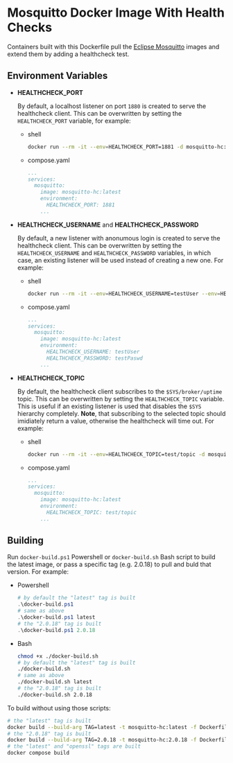 # Mosquitto Docker Image With Health Checks

Containers built with this Dockerfile pull the [Eclipse Mosquitto](https://github.com/eclipse/mosquitto/tree/master/docker) images and extend them by adding a healthcheck test.

## Environment Variables

- **HEALTHCHECK_PORT**

  By default, a localhost listener on port `1880` is created to serve the healthcheck client. This can be overwritten by setting the `HEALTHCHECK_PORT` variable, for example:

  - shell

    ```bash
    docker run --rm -it --env=HEALTHCHECK_PORT=1881 -d mosquitto-hc:latest
    ```

  - compose.yaml

    ```yaml
    ...
    services:
      mosquitto:
        image: mosquitto-hc:latest
        environment:
          HEALTHCHECK_PORT: 1881
        ...
    ```

- **HEALTHCHECK_USERNAME** and **HEALTHCHECK_PASSWORD**

  By default, a new listener with anonumous login is created to serve the healthcheck client. This can be overwritten by setting the `HEALTHCHECK_USERNAME` and `HEALTHCHECK_PASSWORD` variables, in which case, an existing listener will be used instead of creating a new one. For example:

  - shell

    ```bash
    docker run --rm -it --env=HEALTHCHECK_USERNAME=testUser --env=HEALTHCHECK_PASSWORD=testPaswd -d mosquitto-hc:latest
    ```

  - compose.yaml

    ```yaml
    ...
    services:
      mosquitto:
        image: mosquitto-hc:latest
        environment:
          HEALTHCHECK_USERNAME: testUser
          HEALTHCHECK_PASSWORD: testPaswd
        ...
    ```

- **HEALTHCHECK_TOPIC**

  By default, the healthcheck client subscribes to the `$SYS/broker/uptime` topic. This can be overwritten by setting the `HEALTHCHECK_TOPIC` variable. This is useful if an existing listener is used that disables the `$SYS` hierarchy completely. **Note**, that subscribing to the selected topic should imidiately return a value, otherwise the healthcheck will time out. For example:

  - shell

    ```bash
    docker run --rm -it --env=HEALTHCHECK_TOPIC=test/topic -d mosquitto-hc:latest
    ```

  - compose.yaml

    ```yaml
    ...
    services:
      mosquitto:
        image: mosquitto-hc:latest
        environment:
          HEALTHCHECK_TOPIC: test/topic
        ...
    ```

## Building

Run `docker-build.ps1` Powershell or `docker-build.sh` Bash script to build the latest image, or pass a specific tag (e.g. 2.0.18) to pull and buld that version. For example:

- Powershell

    ```powershell
    # by default the "latest" tag is built
    .\docker-build.ps1
    # same as above
    .\docker-build.ps1 latest
    # the "2.0.18" tag is built
    .\docker-build.ps1 2.0.18
    ```

- Bash

    ```bash
    chmod +x ./docker-build.sh
    # by default the "latest" tag is built
    ./docker-build.sh
    # same as above
    ./docker-build.sh latest
    # the "2.0.18" tag is built
    ./docker-build.sh 2.0.18
    ```

To build without using those scripts:

```bash
# the "latest" tag is built
docker build --build-arg TAG=latest -t mosquitto-hc:latest -f Dockerfile .
# the "2.0.18" tag is built
docker build --build-arg TAG=2.0.18 -t mosquitto-hc:2.0.18 -f Dockerfile .
# the "latest" and "openssl" tags are built
docker compose build
```

